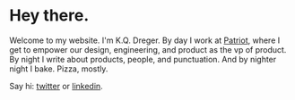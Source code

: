# Hey there.

Welcome to my website. I'm K.Q. Dreger. By day I work at [Patriot](https://patriotsoftware.com/), where I get to empower our design, engineering, and product as the vp of product. By night I write about products, people, and punctuation. And by nighter night I bake. Pizza, mostly. 

Say hi: [twitter](https://twitter.com/dreger) or [linkedin](https://www.linkedin.com/in/dreger).